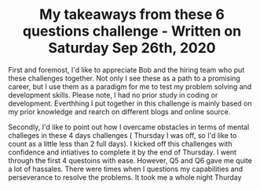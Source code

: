 <center><h1>My takeaways from these 6 questions challenge - Written on Saturday Sep 26th, 2020</h1></center>
<p>
  First and foremost, I'd like to appreciate Bob and the hiring team who put these challenges together. Not only I see these as a path to a promising career, but I use them as a paradigm for me to test my problem solving and development skills. Please note, I had no prior study in coding or development. Everthhing I put together in this challenge is mainly based on my prior knowledge and rearch on different blogs and online source.  
</p>
<p>
  Secondly, I'd like to point out how I overcame obstacles in terms of mental challeges in these 4 days challenges ( Thursday I was off, so I'd like to count as a little less than 2 full days). I kicked off this challenges with confidence and intiatives to complete it by the end of Thursday. I went through the first 4 questoins with ease. However, Q5 and Q6 gave me quite a lot of hassales. There were times when I questions my capabilities and perseverance to resolve the problems. It took me a whole night Thurday
</p>
